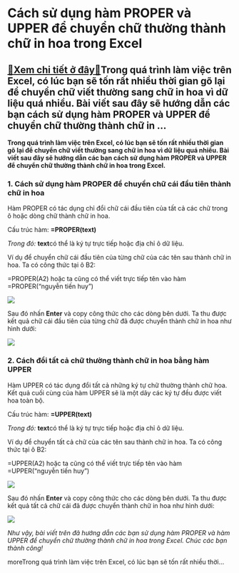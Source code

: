 Cách sử dụng hàm PROPER và UPPER để chuyển chữ thường thành chữ in hoa trong Excel
==================================================================================

[:gift:Xem chi tiết ở đây:gift:](https://hddtvn.com/cach-su-dung-ham-proper-va-upper-de-chuyen-chu-thuong-thanh-chu-in-hoa-trong-excel/)Trong quá trình làm việc trên Excel, có lúc bạn sẽ tốn rất nhiều thời gian gõ lại để chuyển chữ viết thường sang chữ in hoa vì dữ liệu quá nhiều. Bài viết sau đây sẽ hướng dẫn các bạn cách sử dụng hàm PROPER và UPPER để chuyển chữ thường thành chữ in …
------------------------------------------------------------------------------------------------------------------------------------------------------------------------------------------------------------------------------------------------------------

**Trong quá trình làm việc trên Excel, có lúc bạn sẽ tốn rất nhiều thời gian gõ lại để chuyển chữ viết thường sang chữ in hoa vì dữ liệu quá nhiều. Bài viết sau đây sẽ hướng dẫn các bạn cách sử dụng hàm PROPER và UPPER để chuyển chữ thường thành chữ in hoa trong Excel.**


### 1. Cách sử dụng hàm PROPER để chuyển chữ cái đầu tiên thành chữ in hoa


Hàm PROPER có tác dụng chỉ đổi chữ cái đầu tiên của tất cả các chữ trong ô hoặc dòng chữ thành chữ in hoa.


Cấu trúc hàm: **=PROPER(text)**


*Trong đó:* **text**có thể là ký tự trực tiếp hoặc địa chỉ ô dữ liệu.


Ví dụ để chuyển chữ cái đầu tiên của từng chữ của các tên sau thành chữ in hoa. Ta có công thức tại ô B2:


=PROPER(A2) hoặc ta cũng có thể viết trực tiếp tên vào hàm =PROPER(“nguyễn tiến huy”)


[![](https://hddtvn.com/wp-content/uploads/2021/01/KhGo8b4.png)](https://hddtvn.com/wp-content/uploads/2021/01/KhGo8b4.png)


Sau đó nhấn **Enter** và copy công thức cho các dòng bên dưới. Ta thu được kết quả chữ cái đầu tiên của từng chữ đã được chuyển thành chữ in hoa như hình dưới:


![](https://hddtvn.com/wp-content/uploads/2021/01/DqYQJrk.png)


### 2. Cách đổi tất cả chữ thường thành chữ in hoa bằng hàm UPPER


Hàm UPPER có tác dụng đổi tất cả những ký tự chữ thường thành chữ hoa. Kết quả cuối cùng của hàm UPPER sẽ là một dãy các ký tự đều được viết hoa toàn bộ.


Cấu trúc hàm: **=UPPER(text)**


*Trong đó:* **text**có thể là ký tự trực tiếp hoặc địa chỉ ô dữ liệu.


Ví dụ để chuyển tất cả chữ của các tên sau thành chữ in hoa. Ta có công thức tại ô B2:


=UPPER(A2) hoặc ta cũng có thể viết trực tiếp tên vào hàm =UPPER(“nguyễn tiến huy”)


![](https://hddtvn.com/wp-content/uploads/2021/01/zR6JGOh.png)


Sau đó nhấn **Enter** và copy công thức cho các dòng bên dưới. Ta thu được kết quả tất cả chữ cái đã được chuyển thành chữ in hoa như hình dưới:


![](https://hddtvn.com/wp-content/uploads/2021/01/o8nesWQ.png)


*Như vậy, bài viết trên đã hướng dẫn các bạn sử dụng hàm PROPER và hàm UPPER để chuyển chữ thường thành chữ in hoa trong Excel. Chúc các bạn thành công!*


moreTrong quá trình làm việc trên Excel, có lúc bạn sẽ tốn rất nhiều thời…

